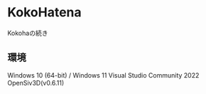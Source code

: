# KokoHatena

Kokohaの続き

## 環境
Windows 10 (64-bit) / Windows 11 
Visual Studio Community 2022  
OpenSiv3D(v0.6.11)
